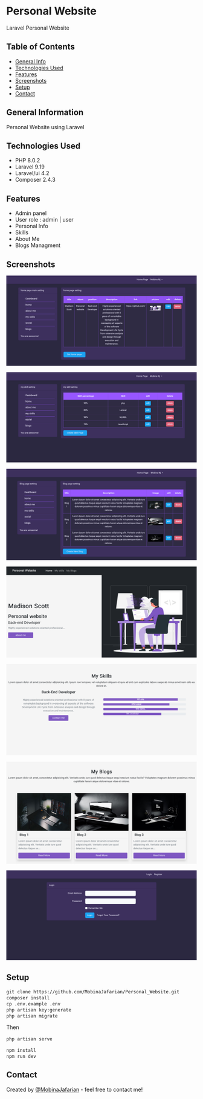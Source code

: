 
# Personal Website
Laravel Personal Website 


## Table of Contents
* [General Info](#general-information)
* [Technologies Used](#technologies-used)
* [Features](#features)
* [Screenshots](#screenshots)
* [Setup](#setup)
* [Contact](#contact)



## General Information
Personal Website using Laravel 


## Technologies Used
- PHP 8.0.2
- Laravel 9.19
- Laravel/ui 4.2
- Composer 2.4.3


## Features
- Admin panel
- User role : admin | user
- Personal Info
- Skills
- About Me
- Blogs Managment


## Screenshots
![laravel Personal website Dashboard screenshot](./public/images/ScreenShots/Screenshot%202023-01-26%20at%2016-30-43%20Personal%20Website.png)

![personal website skill screenshot](./public/images/ScreenShots/Screenshot%202023-01-26%20at%2016-31-35%20Personal%20Website.png)

![blog page screenshot](./public/images/ScreenShots/Screenshot%202023-01-26%20at%2016-33-03%20Personal%20Website.png)

![home page screenshot](./public/images/ScreenShots/Screenshot%202023-01-26%20at%2016-46-02%20Personal%20Website.png)

![skill page screenshot](./public/images/ScreenShots/Screenshot%202023-01-26%20at%2016-46-22%20Personal%20Website.png)

![blog page screenshot](./public/images/ScreenShots/Screenshot%202023-01-26%20at%2016-47-01%20Personal%20Website.png)

![login page screenshot](./public/images/ScreenShots/Screenshot%202023-01-26%20at%2016-45-22%20Personal%20Website.png)


## Setup

```
git clone https://github.com/MobinaJafarian/Personal_Website.git 
composer install
cp .env.example .env
php artisan key:generate
php artisan migrate
```
Then

```
php artisan serve
```
```
npm install
npm run dev
```
## Contact
Created by [@MobinaJafarian](https://github.com/MobinaJafarian) - feel free to contact me!
